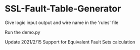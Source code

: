 # SSL-Fault-Table-Generator
Give logic input output and wire name in the 'rules' file

Run the demo.py

Update 2021/2/15
Support for Equivalent Fault Sets calculation
